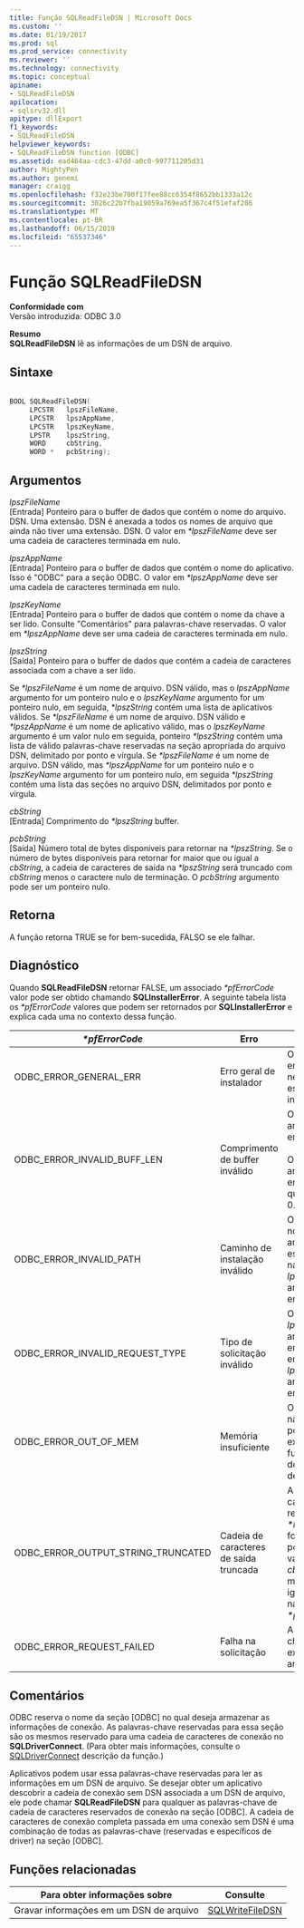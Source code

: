 ```yaml
---
title: Função SQLReadFileDSN | Microsoft Docs
ms.custom: ''
ms.date: 01/19/2017
ms.prod: sql
ms.prod_service: connectivity
ms.reviewer: ''
ms.technology: connectivity
ms.topic: conceptual
apiname:
- SQLReadFileDSN
apilocation:
- sqlsrv32.dll
apitype: dllExport
f1_keywords:
- SQLReadFileDSN
helpviewer_keywords:
- SQLReadFileDSN function [ODBC]
ms.assetid: ead464aa-cdc3-47dd-a0c0-997711205d31
author: MightyPen
ms.author: genemi
manager: craigg
ms.openlocfilehash: f32e23be700f17fee88cc6354f8652bb1333a12c
ms.sourcegitcommit: 3026c22b7fba19059a769ea5f367c4f51efaf286
ms.translationtype: MT
ms.contentlocale: pt-BR
ms.lasthandoff: 06/15/2019
ms.locfileid: "65537346"
---
```

# <a name="sqlreadfiledsn-function"></a>Função SQLReadFileDSN
**Conformidade com**  
 Versão introduzida: ODBC 3.0  
  
 **Resumo**  
 **SQLReadFileDSN** lê as informações de um DSN de arquivo.  
  
## <a name="syntax"></a>Sintaxe  
  
```cpp  
  
BOOL SQLReadFileDSN(  
     LPCSTR   lpszFileName,  
     LPCSTR   lpszAppName,  
     LPCSTR   lpszKeyName,  
     LPSTR    lpszString,  
     WORD     cbString,  
     WORD *   pcbString);  
```  
  
## <a name="arguments"></a>Argumentos  
 *lpszFileName*  
 [Entrada] Ponteiro para o buffer de dados que contém o nome do arquivo. DSN. Uma extensão. DSN é anexada a todos os nomes de arquivo que ainda não tiver uma extensão. DSN. O valor em  *\*lpszFileName* deve ser uma cadeia de caracteres terminada em nulo.  
  
 *lpszAppName*  
 [Entrada] Ponteiro para o buffer de dados que contém o nome do aplicativo. Isso é "ODBC" para a seção ODBC. O valor em  *\*lpszAppName* deve ser uma cadeia de caracteres terminada em nulo.  
  
 *lpszKeyName*  
 [Entrada] Ponteiro para o buffer de dados que contém o nome da chave a ser lido. Consulte "Comentários" para palavras-chave reservadas. O valor em  *\*lpszAppName* deve ser uma cadeia de caracteres terminada em nulo.  
  
 *lpszString*  
 [Saída] Ponteiro para o buffer de dados que contém a cadeia de caracteres associada com a chave a ser lido.  
  
 Se  *\*lpszFileName* é um nome de arquivo. DSN válido, mas o *lpszAppName* argumento for um ponteiro nulo e o *lpszKeyName* argumento for um ponteiro nulo, em seguida,  *\*lpszString* contém uma lista de aplicativos válidos. Se  *\*lpszFileName* é um nome de arquivo. DSN válido e  *\*lpszAppName* é um nome de aplicativo válido, mas o *lpszKeyName* argumento é um valor nulo em seguida, ponteiro  *\*lpszString* contém uma lista de válido palavras-chave reservadas na seção apropriada do arquivo DSN, delimitado por ponto e vírgula. Se  *\*lpszFileName* é um nome de arquivo. DSN válido, mas  *\*lpszAppName* for um ponteiro nulo e o *lpszKeyName* argumento for um ponteiro nulo, em seguida  *\*lpszString* contém uma lista das seções no arquivo DSN, delimitados por ponto e vírgula.  
  
 *cbString*  
 [Entrada] Comprimento do  *\*lpszString* buffer.  
  
 *pcbString*  
 [Saída] Número total de bytes disponíveis para retornar na  *\*lpszString*. Se o número de bytes disponíveis para retornar for maior que ou igual a *cbString*, a cadeia de caracteres de saída na  *\*lpszString* será truncado com *cbString* menos o caractere nulo de terminação. O *pcbString* argumento pode ser um ponteiro nulo.  
  
## <a name="returns"></a>Retorna  
 A função retorna TRUE se for bem-sucedida, FALSO se ele falhar.  
  
## <a name="diagnostics"></a>Diagnóstico  
 Quando **SQLReadFileDSN** retornar FALSE, um associado  *\*pfErrorCode* valor pode ser obtido chamando **SQLInstallerError**. A seguinte tabela lista os  *\*pfErrorCode* valores que podem ser retornados por **SQLInstallerError** e explica cada uma no contexto dessa função.  
  
|*\*pfErrorCode*|Erro|Descrição|  
|---------------------|-----------|-----------------|  
|ODBC_ERROR_GENERAL_ERR|Erro geral de instalador|Ocorreu um erro para que nenhum erro específico do instalador.|  
|ODBC_ERROR_INVALID_BUFF_LEN|Comprimento de buffer inválido|O *lpszString* argumento era nulo.<br /><br /> O *cbString* argumento era menor que ou igual a 0.|  
|ODBC_ERROR_INVALID_PATH|Caminho de instalação inválido|O caminho do nome do arquivo especificado na *lpszFileName* argumento era inválido.|  
|ODBC_ERROR_INVALID_REQUEST_TYPE|Tipo de solicitação inválido|O *lpszAppName* argumento era nulo, enquanto o *lpszKeyName* argumento era válido.|  
|ODBC_ERROR_OUT_OF_MEM|Memória insuficiente|O instalador não foi possível executar a função devido à falta de memória.|  
|ODBC_ERROR_OUTPUT_STRING_TRUNCATED|Cadeia de caracteres de saída truncada|A cadeia de caracteres retornada na  *\*lpszString* foi truncado porque o valor na *cbString* era menor que ou igual ao valor na  *\*pcbString*.|  
|ODBC_ERROR_REQUEST_FAILED|Falha na solicitação|A palavra-chave não existia no arquivo DSN.|  
  
## <a name="comments"></a>Comentários  
 ODBC reserva o nome da seção [ODBC] no qual deseja armazenar as informações de conexão. As palavras-chave reservadas para essa seção são os mesmos reservado para uma cadeia de caracteres de conexão no **SQLDriverConnect**. (Para obter mais informações, consulte o [SQLDriverConnect](../../../odbc/reference/syntax/sqldriverconnect-function.md) descrição da função.)  
  
 Aplicativos podem usar essa palavras-chave reservadas para ler as informações em um DSN de arquivo. Se desejar obter um aplicativo descobrir a cadeia de conexão sem DSN associada a um DSN de arquivo, ele pode chamar **SQLReadFileDSN** para qualquer as palavras-chave de cadeia de caracteres reservados de conexão na seção [ODBC]. A cadeia de caracteres de conexão completa passada em uma conexão sem DSN é uma combinação de todas as palavras-chave (reservadas e específicos de driver) na seção [ODBC].  
  
## <a name="related-functions"></a>Funções relacionadas  
  
|Para obter informações sobre|Consulte|  
|---------------------------|---------|  
|Gravar informações em um DSN de arquivo|[SQLWriteFileDSN](../../../odbc/reference/syntax/sqlwritefiledsn-function.md)|
